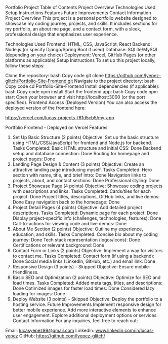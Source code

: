 Portfolio Project
Table of Contents
Project Overview
Technologies Used
Setup Instructions
Features
Future Improvements
Contact Information
Project Overview
This project is a personal portfolio website designed to showcase my coding journey, projects, and skills. It includes sections for my portfolio, an about me page, and a contact form, with a sleek, professional design that emphasizes user experience.

Technologies Used
Frontend: HTML, CSS, JavaScript, React
Backend: Node.js (or specify Django/Spring Boot if used)
Database: SQLite/MySQL (depending on your choice)
Deployment: Vercel, GitHub Pages (or other platforms as applicable)
Setup Instructions
To set up this project locally, follow these steps:

Clone the repository:
bash
Copy code
git clone https://github.com/lyepez-glitch/Portfolio-Site-Frontend.git
Navigate to the project directory:
bash
Copy code
cd Portfolio-Site-Frontend
Install dependencies (if applicable):
bash
Copy code
npm install
Start the frontend app:
bash
Copy code
npm start
Open your browser and visit http://localhost:3000 (or the port specified).
Frontend Access (Deployed Version)
You can also access the deployed version of the frontend here:

https://vercel.com/lucas-projects-f61d5cb5/my-app

Portfolio Frontend - Deployed on Vercel
Features
1. Set Up Basic Structure (2 points)
Objective: Set up the basic structure using HTML/CSS/JavaScript for frontend and Node.js for backend.
Tasks Completed:
Basic HTML structure and initial CSS: Done
Backend setup and database connection: Done
Routing for homepage and project pages: Done
2. Landing Page Design & Content (3 points)
Objective: Create an attractive landing page introducing myself.
Tasks Completed:
Hero section with name, title, and brief intro: Done
Navigation links to projects, about, and contact sections: Done
Professional styling: Done
3. Project Showcase Page (4 points)
Objective: Showcase coding projects with descriptions and links.
Tasks Completed:
Cards/tiles for each project: Done
Project titles, descriptions, GitHub links, and live demos: Done
Easy navigation back to the homepage: Done
4. Project Detail Pages (4 points)
Objective: Add detailed project descriptions.
Tasks Completed:
Dynamic page for each project: Done
Display project-specific info (challenges, technologies, features): Done
Call-to-actions for viewing code and live demos: Done
5. About Me Section (2 points)
Objective: Outline my experience, education, and skills.
Tasks Completed:
Concise bio about my coding journey: Done
Tech stack representation (logos/icons): Done
Certifications or relevant background: Done
6. Contact Form or Links (2 points)
Objective: Implement a way for visitors to contact me.
Tasks Completed:
Contact form (if using a backend): Done
Social media links (LinkedIn, GitHub, etc.) and email link: Done
7. Responsive Design (3 points) - Skipped
Objective: Ensure mobile-friendliness.
8. Basic SEO and Optimization (2 points)
Objective: Optimize for SEO and load times.
Tasks Completed:
Added meta tags, titles, and descriptions: Done
Optimized images for faster load times: Done
Considered lazy loading for images: Done
9. Deploy Website (3 points) - Skipped
Objective: Deploy the portfolio to a hosting service.
Future Improvements
Implement responsive design for better mobile experience.
Add more interactive elements to enhance user engagement.
Explore additional deployment options or services.
Contact Information
For any inquiries, feel free to reach out:

Email: lucasyepez99@gmail.com
LinkedIn: www.linkedin.com/in/lucas-yepez
GitHub: https://github.com/lyepez-glitch/
